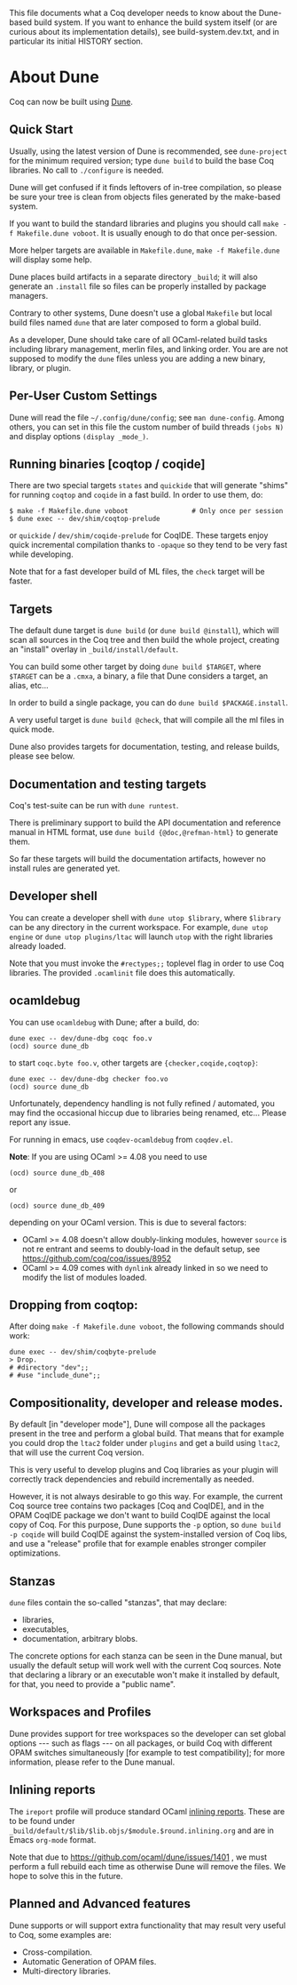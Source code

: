 This file documents what a Coq developer needs to know about the
Dune-based build system. If you want to enhance the build system
itself (or are curious about its implementation details), see
build-system.dev.txt, and in particular its initial HISTORY section.

About Dune
==========

Coq can now be built using [Dune](https://github.com/ocaml/dune).

## Quick Start

Usually, using the latest version of Dune is recommended, see
`dune-project` for the minimum required version; type `dune build` to
build the base Coq libraries. No call to `./configure` is needed.

Dune will get confused if it finds leftovers of in-tree compilation,
so please be sure your tree is clean from objects files generated by
the make-based system.

If you want to build the standard libraries and plugins you should
call `make -f Makefile.dune voboot`. It is usually enough to do that
once per-session.

More helper targets are available in `Makefile.dune`, `make -f
Makefile.dune` will display some help.

Dune places build artifacts in a separate directory `_build`; it will
also generate an `.install` file so files can be properly installed by
package managers.

Contrary to other systems, Dune doesn't use a global `Makefile` but
local build files named `dune` that are later composed to form a
global build.

As a developer, Dune should take care of all OCaml-related build tasks
including library management, merlin files, and linking order. You are
are not supposed to modify the `dune` files unless you are adding a
new binary, library, or plugin.

## Per-User Custom Settings

Dune will read the file `~/.config/dune/config`; see `man
dune-config`. Among others, you can set in this file the custom number
of build threads `(jobs N)` and display options `(display _mode_)`.

## Running binaries [coqtop / coqide]

There are two special targets `states` and `quickide` that will
generate "shims" for running `coqtop` and `coqide` in a fast build. In
order to use them, do:

```
$ make -f Makefile.dune voboot                # Only once per session
$ dune exec -- dev/shim/coqtop-prelude
```

or `quickide` / `dev/shim/coqide-prelude` for CoqIDE. These targets
enjoy quick incremental compilation thanks to `-opaque` so they tend
to be very fast while developing.

Note that for a fast developer build of ML files, the `check` target
will be faster.

## Targets

The default dune target is `dune build` (or `dune build @install`),
which will scan all sources in the Coq tree and then build the whole
project, creating an "install" overlay in `_build/install/default`.

You can build some other target by doing `dune build $TARGET`, where
`$TARGET` can be a `.cmxa`, a binary, a file that Dune considers a
target, an alias, etc...

In order to build a single package, you can do `dune build
$PACKAGE.install`.

A very useful target is `dune build @check`, that will compile all the
ml files in quick mode.

Dune also provides targets for documentation, testing, and release
builds, please see below.

## Documentation and testing targets

Coq's test-suite can be run with `dune runtest`.

There is preliminary support to build the API documentation and
reference manual in HTML format, use `dune build {@doc,@refman-html}`
to generate them.

So far these targets will build the documentation artifacts, however
no install rules are generated yet.

## Developer shell

You can create a developer shell with `dune utop $library`, where
`$library` can be any directory in the current workspace. For example,
`dune utop engine` or `dune utop plugins/ltac` will launch `utop` with
the right libraries already loaded.

Note that you must invoke the `#rectypes;;` toplevel flag in order to
use Coq libraries. The provided `.ocamlinit` file does this
automatically.

## ocamldebug

You can use `ocamldebug` with Dune; after a build, do:

```
dune exec -- dev/dune-dbg coqc foo.v
(ocd) source dune_db
```

to start `coqc.byte foo.v`, other targets are `{checker,coqide,coqtop}`:

```
dune exec -- dev/dune-dbg checker foo.vo
(ocd) source dune_db
```

Unfortunately, dependency handling is not fully refined / automated,
you may find the occasional hiccup due to libraries being renamed,
etc... Please report any issue.

For running in emacs, use `coqdev-ocamldebug` from `coqdev.el`.

**Note**: If you are using OCaml >= 4.08 you need to use

```
(ocd) source dune_db_408
```

or

```
(ocd) source dune_db_409
```

depending on your OCaml version. This is due to several factors:

- OCaml >= 4.08 doesn't allow doubly-linking modules, however `source`
  is not re entrant and seems to doubly-load in the default setup, see
  https://github.com/coq/coq/issues/8952
- OCaml >= 4.09 comes with `dynlink` already linked in so we need to
  modify the list of modules loaded.

## Dropping from coqtop:

After doing `make -f Makefile.dune voboot`, the following commands should work:
```
dune exec -- dev/shim/coqbyte-prelude
> Drop.
# #directory "dev";;
# #use "include_dune";;
```

## Compositionality, developer and release modes.

By default [in "developer mode"], Dune will compose all the packages
present in the tree and perform a global build. That means that for
example you could drop the `ltac2` folder under `plugins` and get a
build using `ltac2`, that will use the current Coq version.

This is very useful to develop plugins and Coq libraries as your
plugin will correctly track dependencies and rebuild incrementally as
needed.

However, it is not always desirable to go this way. For example, the
current Coq source tree contains two packages [Coq and CoqIDE], and in
the OPAM CoqIDE package we don't want to build CoqIDE against the
local copy of Coq. For this purpose, Dune supports the `-p` option, so
`dune build -p coqide` will build CoqIDE against the system-installed
version of Coq libs, and use a "release" profile that for example
enables stronger compiler optimizations.

## Stanzas

`dune` files contain the so-called "stanzas", that may declare:

- libraries,
- executables,
- documentation, arbitrary blobs.

The concrete options for each stanza can be seen in the Dune manual,
but usually the default setup will work well with the current Coq
sources. Note that declaring a library or an executable won't make it
installed by default, for that, you need to provide a "public name".

## Workspaces and Profiles

Dune provides support for tree workspaces so the developer can set
global options --- such as flags --- on all packages, or build Coq
with different OPAM switches simultaneously [for example to test
compatibility]; for more information, please refer to the Dune manual.

## Inlining reports

The `ireport` profile will produce standard OCaml [inlining
reports](https://caml.inria.fr/pub/docs/manual-ocaml/flambda.html#sec488). These
are to be found under `_build/default/$lib/$lib.objs/$module.$round.inlining.org`
and are in Emacs `org-mode` format.

Note that due to https://github.com/ocaml/dune/issues/1401 , we must
perform a full rebuild each time as otherwise Dune will remove the
files. We hope to solve this in the future.

## Planned and Advanced features

Dune supports or will support extra functionality that may result very
useful to Coq, some examples are:

- Cross-compilation.
- Automatic Generation of OPAM files.
- Multi-directory libraries.
